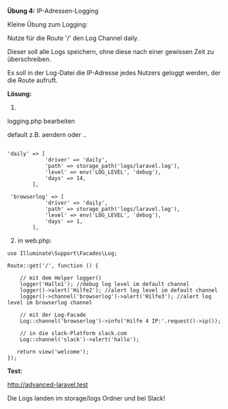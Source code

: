 **Übung 4:** IP-Adressen-Logging

Kleine Übung zum Logging: 

Nutze für die Route '/' den Log Channel daily. 

Dieser soll alle Logs speichern, ohne diese nach einer gewissen Zeit zu überschreiben. 

Es soll in der Log-Datei die IP-Adresse jedes Nutzers geloggt werden, der die Route aufruft.

**Lösung:**

1.

logging.php bearbeiten

default z.B. aendern oder ..


```

'daily' => [
            'driver' => 'daily',
            'path' => storage_path('logs/laravel.log'),
            'level' => env('LOG_LEVEL', 'debug'),
            'days' => 14,
        ],

 'browserlog' => [
            'driver' => 'daily',
            'path' => storage_path('logs/laravel.log'),
            'level' => env('LOG_LEVEL', 'debug'),
            'days' => 1,
        ],

``` 		

2. in web.php:


```
use Illuminate\Support\Facades\Log;

Route::get('/', function () {
    
    // mit dem Helper logger()
    logger('Hallo1'); //debug log level im default channel
    logger()->alert('Hilfe2'); //alert log level im default channel
    logger()->channel('browserlog')->alert('Hilfe3'); //alert log level im browserlog channel
    
    // mit der Log-Facade
    Log::channel('browserlog')->info('Hilfe 4 IP:'.request()->ip());

    // in die slack-Platform slack.com	
    Log::channel('slack')->alert('hallo');

   return view('welcome');
});

```

**Test:**

http://advanced-laravel.test


Die Logs landen im storage/logs  Ordner und bei Slack!


